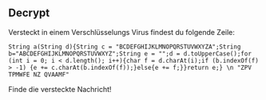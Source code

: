## Decrypt
Versteckt in einem Verschlüsselungs Virus findest du folgende Zeile:
```
String a(String d){String c = "BCDEFGHIJKLMNOPQRSTUVWXYZA";String b="ABCDEFGHIJKLMNOPQRSTUVWXYZ";String e = "";d = d.toUpperCase();for (int i = 0; i < d.length(); i++){char f = d.charAt(i);if (b.indexOf(f) > -1) {e += c.charAt(b.indexOf(f));}else{e += f;}}return e;} \n "ZPV TPMWFE NZ QVAAMF"
```

Finde die versteckte Nachricht!
